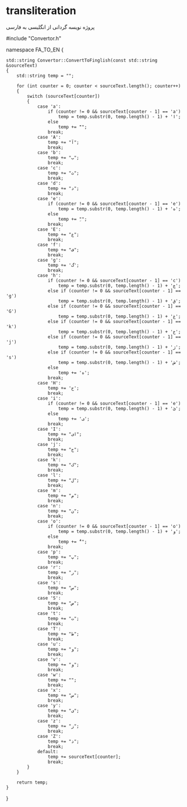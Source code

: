 transliteration
===============
پروژه نویسه گردانی از انگلیسی به فارسی

#include "Convertor.h"



namespace FA_TO_EN
{

	std::string Convertor::ConvertToFinglish(const std::string &sourceText)
	{
		std::string temp = "";

		for (int counter = 0; counter < sourceText.length(); counter++)
		{
			switch (sourceText[counter])
			{
				case 'a':
					if (counter != 0 && sourceText[counter - 1] == 'a')
						temp = temp.substr(0, temp.length() - 1) + 'ا';
					else
						temp += "َ";
					break;
				case 'A':
					temp += "آ";
					break;
				case 'b':
					temp += "ب";
					break;
				case 'c':
					temp += "ث";
					break;
				case 'd':
					temp += "د";
					break;
				case 'e':
					if (counter != 0 && sourceText[counter - 1] == 'e')
						temp = temp.substr(0, temp.length() - 1) + 'ه';
					else
						temp += "ِ";
					break;
				case 'E':
					temp += "ع";
					break;
				case 'f':
					temp += "ف";
					break;
				case 'g':
					temp += 'گ';
					break;
				case 'h':
					if (counter != 0 && sourceText[counter - 1] == 'c')
						temp = temp.substr(0, temp.length() - 1) + 'چ';
					else if (counter != 0 && sourceText[counter - 1] == 'g')
						temp = temp.substr(0, temp.length() - 1) + 'ق';
					else if (counter != 0 && sourceText[counter - 1] == 'G')
						temp = temp.substr(0, temp.length() - 1) + 'غ';
					else if (counter != 0 && sourceText[counter - 1] == 'k')
						temp = temp.substr(0, temp.length() - 1) + 'خ';
					else if (counter != 0 && sourceText[counter - 1] == 'j')
						temp = temp.substr(0, temp.length() - 1) + 'ژ';
					else if (counter != 0 && sourceText[counter - 1] == 's')
						temp = temp.substr(0, temp.length() - 1) + 'ش';
					else
						temp += 'ه';
					break;
				case 'H':
					temp += 'ح';
					break;
				case 'i':
					if (counter != 0 && sourceText[counter - 1] == 'e')
						temp = temp.substr(0, temp.length() - 1) + 'ئ';
					else
						temp += 'ی';
					break;
				case 'I':
					temp += "ای";
					break;
				case 'j':
					temp += "ج";
					break;
				case 'k':
					temp += "ک";
					break;
				case 'l':
					temp += "ل";
					break;
				case 'm':
					temp += "م";
					break;
				case 'n':
					temp += "ن";
					break;
				case 'o':
					if (counter != 0 && sourceText[counter - 1] == 'o')
						temp = temp.substr(0, temp.length() - 1) + 'و';
					else
						temp += "ُ";
					break;
				case 'p':
					temp += "پ";
					break;
				case 'r':
					temp += "ر";
					break;
				case 's':
					temp += "س";
					break;
				case 'S':
					temp += "ص";
					break;
				case 't':
					temp += "ت";
					break;
				case 'T':
					temp += "ط";
					break;
				case 'u':
					temp += "و";
					break;
				case 'v':
					temp += "و";
					break;
				case 'w':
					temp += "";
					break;
				case 'x':
					temp += "س";
					break;
				case 'y':
					temp += "ی";
					break;
				case 'z':
					temp += "ز";
					break;
				case 'Z':
					temp += "ذ";
					break;
				default:
					temp += sourceText[counter];
					break;
			}
		}

		return temp;
	}
}
